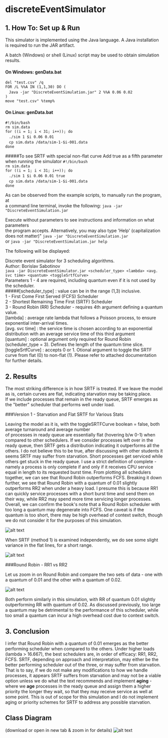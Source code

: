 # discreteEventSimulator
## 1. How To: Set up & Run
This simulator is implemented using the Java language. 
A Java installation is required to run the JAR artifact. 

A batch (Windows) or shell (Linux) script may be used to obtain simulation results. 

#### On Windows: genData.bat 
`del "test.csv" /q`         
`FOR /L %%A IN (1,1,30) DO (`    
&nbsp;&nbsp;&nbsp;`Java -jar "DiscreteEventSimulation.jar" 2 %%A 0.06 0.02`    
`)`    
`move "test.csv" %temp%`

#### On Linux: genData.bat
`#!/bin/bash`    
`rm sim.data`     
`for ((i = 1; i < 31; i++)); do`     
&nbsp;&nbsp;&nbsp;`./sim 1 $i 0.06 0.01`    
&nbsp;&nbsp;&nbsp;`cp sim.data /data/sim-1-$i-001.data`    
`done`
 
 #####To see SRTF with special non-flat curve
 Add true as a fifth parameter when running the simulator
 `#!/bin/bash`    
 `rm sim.data`     
 `for ((i = 1; i < 31; i++)); do`     
 &nbsp;&nbsp;&nbsp;`./sim 1 $i 0.06 0.01 true`    
 &nbsp;&nbsp;&nbsp;`cp sim.data /data/sim-1-$i-001.data`    
 `done`
 
 As can be observed from the example scripts, to manually run the program, at    
 a command line terminal, invoke the following:
 `java -jar "DiscreteEventSimulation.jar`
 
 Execute without parameters to see instructions and information on what parameters   
 the program accepts. Alternatively, you may also type 'Help' (capitalization does not matter)"
 `java -jar "DiscreteEventSimulation.jar `   
 or `java -jar "DiscreteEventSimulation.jar help`
 
 The following will be displayed: 
         
 Discrete event simulator for 3 scheduling algorithms.    
 Author: Borislav Sabotinov   
 `java -jar DiscreteEventSimulator.jar <scheduler_type> <lambda> <avg. svc time> <quantum> <toggleSrtfCurve>`    
 Parameters 1 - 4 are required, including quantum even if it is not used by the scheduler.    
 #####[scheduler_type] : value can be in the range (1,3) inclusive.   
         1 - First Come First Served (FCFS) Scheduler   
         2 - Shortest Remaining Time First (SRTF) Scheduler   
         3 - Round Robin (RR) Scheduler - requires 4th argument defining a quantum value.   
 [lambda] : average rate lambda that follows a Poisson process, to ensure exponential inter-arrival times.   
 [avg. svc time] : the service time is chosen according to an exponential distribution with an average service time of this third argument   
 [quantum] : optional argument only required for Round Robin (scheduler_type = 3). Defines the length of the quantum time slice.
 [toggleSrtfCurve] : accepts 0 or 1. Otional argument to toggle the SRTF curve from flat (0) to non-flat (1).
 Please refer to attached documentation for further details.    
 
## 2. Results 

The most striking difference is in how SRTF is treated. If we leave the model as is, certain curves are flat, indicating starvation may be taking place.    
If we include processes that remain in the ready queue, SRTF emerges as the "better" scheduler that performs well under load.

###Version 1 - Starvation and Flat SRTF for Various Stats

Leaving the model as it is, with the toggleSRTFCurve boolean = false, both average turnaround and average number    
of processes in ready queue are essentially flat (hovering b/w 0-1) when compared to other schedulers. If we consider 
processes left over in the ready queue, then SRTF gets a distribution indicating it outperforms all the others. 
I do not believe this to be true, after discussing with other students it seems SRTF may suffer from starvation. 
Short processes get serviced while others get stuck in the ready queue. I use a strict definition of complete - 
namely a process is only complete if and only if it receives CPU service equal in length to its requested 
burst time. From plotting all schedulers together, we can see that Round Robin outperforms FCFS. Breaking it 
down further, we see that Round Robin with a quantum of 0.01 slightly outperforms RR2 when under a heavy load. 
I presume this is because RR1 can quickly service processes with a short burst time and send them on their way, while
RR2 may spend more time servicing longer processes. Overall, we can confirm the book's note that a Round Robin 
scheduler with too long a quantum may degenerate into FCFS. One caveat is if the quantum is too short, there may be 
high overhead of context switch, though we do not consider it for the purposes of this simulation. 

![alt text](https://i.imgur.com/ccb4e8F.png)

When SRTF (method 1) is examined independently, we do see some slight variance in the flat lines, for a short range.

![alt text](https://i.imgur.com/IUcyI6O.png)

###Round Robin - RR1 vs RR2

Let us zoom in on Round Robin and compare the two sets of data - one with a quantum of 0.01 and the other with a 
quantum of 0.02. 

![alt text](https://i.imgur.com/pGQAgPQ.png)

Both perform similarly in this simulation, with RR of quantum 0.01 slightly outperforming RR with quantum of 0.02. 
As discussed previously, too large a quantum may be detrimental to the performance of this scheduler, while too small a 
quantum can incur a high overhead cost due to context switch. 

## 3. Conclusion
I infer that Round Robin with a quantum of 0.01 emerges as the better performing scheduler when compared to the others. 
Under higher loads (lambda > 16.667), the best schedulers are, in order of efficacy: RR1, RR2, FCFS. SRTF, depending on approach and interpretation, may
either be the better performing scheduler out of the three, or may suffer from starvation. That is to say, 
if we do not make any modifications to how we handle processes, it appears SRTF suffers from starvation and may not 
be a viable option unless we do what the text recommends and implement **aging** - where we **age** processes in the ready 
queue and assign them a higher priority the longer they wait, so that they may receive service as well at some point. 
This is out of scope for this simulation and I do not implement aging or priority schemes for SRTF to address any 
possible starvation.  

## Class Diagram 
(download or open in new tab & zoom in for details)
![alt text](https://i.imgur.com/k1Y2Rte.png)